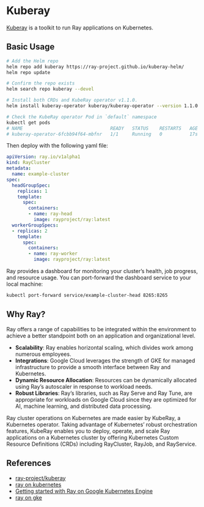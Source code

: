 # Kuberay

[Kuberay](https://github.com/ray-project/kuberay) is a toolkit to run Ray applications on Kubernetes.

## Basic Usage

```bash
# Add the Helm repo
helm repo add kuberay https://ray-project.github.io/kuberay-helm/
helm repo update

# Confirm the repo exists
helm search repo kuberay --devel

# Install both CRDs and KubeRay operator v1.1.0.
helm install kuberay-operator kuberay/kuberay-operator --version 1.1.0

# Check the KubeRay operator Pod in `default` namespace
kubectl get pods
# NAME                                READY   STATUS    RESTARTS   AGE
# kuberay-operator-6fcbb94f64-mbfnr   1/1     Running   0          17s
```

Then deploy with the following yaml file:
```yaml
apiVersion: ray.io/v1alpha1
kind: RayCluster
metadata:
  name: example-cluster
spec:
  headGroupSpec:
    replicas: 1
    template:
      spec:
        containers:
        - name: ray-head
          image: rayproject/ray:latest
  workerGroupSpecs:
  - replicas: 2
    template:
      spec:
        containers:
        - name: ray-worker
          image: rayproject/ray:latest
```

Ray provides a dashboard for monitoring your cluster’s health, job progress, and resource usage. You can port-forward the dashboard service to your local machine:
```bash
kubectl port-forward service/example-cluster-head 8265:8265
```

## Why Ray?

Ray offers a range of capabilities to be integrated within the environment to achieve a better standpoint both on an application and organizational level.

- **Scalability**: Ray enables horizontal scaling, which divides work among numerous employees.
- **Integrations**: Google Cloud leverages the strength of GKE for managed infrastructure to provide a smooth interface between Ray and Kubernetes.
- **Dynamic Resource Allocation**: Resources can be dynamically allocated using Ray’s autoscaler in response to workload needs.
- **Robust Libraries**: Ray’s libraries, such as Ray Serve and Ray Tune, are appropriate for workloads on Google Cloud since they are optimized for AI, machine learning, and distributed data processing.

Ray cluster operations on Kubernetes are made easier by KubeRay, a Kubernetes operator.
Taking advantage of Kubernetes’ robust orchestration features, KubeRay enables you to deploy, operate, and scale Ray applications on a Kubernetes cluster by offering Kubernetes Custom Resource Definitions (CRDs) including RayCluster, RayJob, and RayService.

## References

- [ray-project/kuberay](https://github.com/ray-project/kuberay)
- [ray on kubernetes](https://docs.ray.io/en/latest/cluster/kubernetes/index.html)
- [Getting started with Ray on Google Kubernetes Engine](https://cloud.google.com/blog/products/containers-kubernetes/use-ray-on-kubernetes-with-kuberay?hl=en)
- [ray on gke](https://github.com/GoogleCloudPlatform/ai-on-gke/tree/main/ray-on-gke)
